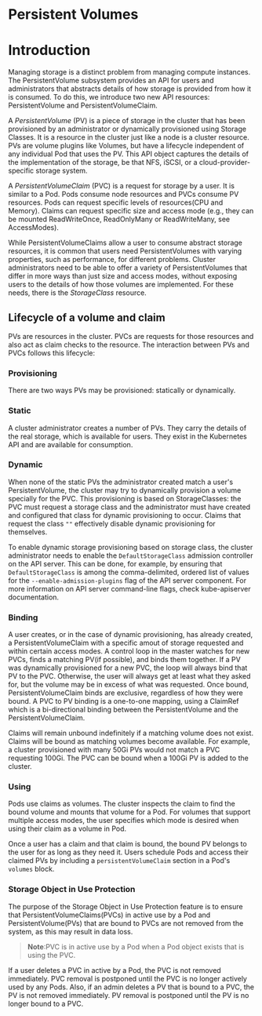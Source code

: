 # Persistent Volumes

# Introduction

Managing storage is a distinct problem from managing compute instances. The PersistentVolume subsystem provides an API for users and administrators that abstracts details of how storage is provided from how it is consumed. To do this, we introduce two new API resources: PersistentVolume and PersistentVolumeClaim.

A *PersistentVolume* (PV) is a piece of storage in the cluster that has been provisioned by an administrator or dynamically provisioned using Storage Classes. It is a resource in the cluster just like a node is a cluster resource. PVs are volume plugins like Volumes, but have a lifecycle independent of any individual Pod that uses the PV. This API object captures the details of the implementation of the storage, be that NFS, iSCSI, or a cloud-provider-specific storage system.

A *PersistentVolumeClaim* (PVC) is a request for storage by a user. It is similar to a Pod. Pods consume node resources and PVCs consume PV resources. Pods can request specific levels of resources(CPU and Memory). Claims can request specific size and access mode (e.g., they can be mounted ReadWriteOnce, ReadOnlyMany or ReadWriteMany, see AccessModes).

While PersistentVolumeClaims allow a user to consume abstract storage resources, it is common that users need PersistentVolumes with varying properties, such as performance, for different problems. Cluster administrators need to be able to offer a variety of PersistentVolumes that differ in more ways than just size and access modes, without exposing users to the details of how those volumes are implemented. For these needs, there is the *StorageClass* resource.

## Lifecycle of a volume and claim

PVs are resources in the cluster. PVCs are requests for those resources and also act as claim checks to the resource. The interaction between PVs and PVCs follows this lifecycle: 

### Provisioning

There are two ways PVs may be provisioned: statically or dynamically.

### Static

A cluster administrator creates a number of PVs. They carry the details of the real storage, which is available for users. They exist in the Kubernetes API and are available for consumption.

### Dynamic

When none of the static PVs the administrator created match a user's PersistentVolume, the cluster may try to dynamically provision a volume specially for the PVC. This provisioning is based on StorageClasses: the PVC must request a storage class and the administrator must have created and configured that class for dynamic provisioning to occur. Claims that request the class `""` effectively disable dynamic provisioning for themselves.

To enable dynamic storage provisioning based on storage class, the cluster administrator needs to enable the `DefaultStorageClass` admission controller on the API server. This can be done, for example, by ensuring that `DefaultStorageClass` is among the comma-delimited, ordered list of values for the `--enable-admission-plugins` flag of the API server component. For more information on API server command-line flags, check kube-apiserver documentation.

### Binding

A user creates, or in the case of dynamic provisioning, has already created, a PersistentVolumeClaim with a specific amout of storage requested and within certain access modes. A control loop in the master watches for new PVCs, finds a matching PV(if possible), and binds them together. If a PV was dynamically provisioned for a new PVC, the loop will always bind that PV to the PVC. Otherwise, the user will always get at least what they asked for, but the volume may be in excess of what was requested. Once bound, PersistentVolumeClaim binds are exclusive, regardless of how they were bound. A PVC to PV binding is a one-to-one mapping, using a ClaimRef which is a bi-directional binding between the PersistentVolume and the PersistentVolumeClaim.

Claims will remain unbound indefinitely if a matching volume does not exist. Claims will be bound as matching volumes become available. For example, a cluster provisioned with many 50Gi PVs would not match a PVC requesting 100Gi. The PVC can be bound when a 100Gi PV is added to the cluster.

### Using

Pods use claims as volumes. The cluster inspects the claim to find the bound volume and mounts that volume for a Pod. For volumes that support multiple access modes, the user specifies which mode is desired when using their claim as a volume in Pod.

Once a user has a claim and that claim is bound, the bound PV belongs to the user for as long as they need it. Users schedule Pods and access their claimed PVs by including a `persistentVolumeClaim` section in a Pod's `volumes` block.

### Storage Object in Use Protection

The purpose of the Storage Object in Use Protection feature is to ensure that PersistentVolumeClaims(PVCs) in active use by a Pod and PersistentVolume(PVs) that are bound to PVCs are not removed from the system, as this may result in data loss.

>**Note**:PVC is in active use by a Pod when a Pod object exists that is using the PVC.

If a user deletes a PVC in active by a Pod, the PVC is not removed immediately. PVC removal is postponed until the PVC is no longer actively used by any Pods. Also, if an admin deletes a PV that is bound to a PVC, the PV is not removed immediately. PV removal is postponed until the PV is no longer bound to a PVC.
